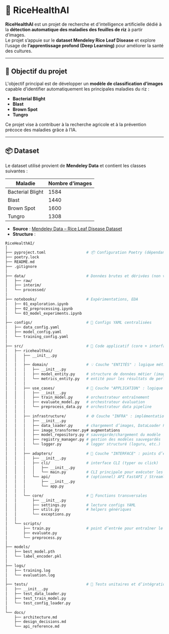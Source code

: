 # 🌾 RiceHealthAI

**RiceHealthAI** est un projet de recherche et d'intelligence artificielle dédié à la **détection automatique des maladies des feuilles de riz** à partir d’images.  
Le projet s’appuie sur le **dataset Mendeley Rice Leaf Disease** et explore l’usage de **l’apprentissage profond (Deep Learning)** pour améliorer la santé des cultures.

---

## 🧠 Objectif du projet

L'objectif principal est de développer un **modèle de classification d’images** capable d’identifier automatiquement les principales maladies du riz :

- **Bacterial Blight**
- **Blast**
- **Brown Spot**
- **Tungro**

Ce projet vise à contribuer à la recherche agricole et à la prévention précoce des maladies grâce à l’IA.

---

## 📦 Dataset

Le dataset utilisé provient de **Mendeley Data** et contient les classes suivantes :

| Maladie | Nombre d’images |
|----------|-----------------|
| Bacterial Blight | 1584 |
| Blast | 1440 |
| Brown Spot | 1600 |
| Tungro | 1308 |

- **Source** : [Mendeley Data – Rice Leaf Disease Dataset](https://data.mendeley.com/)  
- **Structure** :  
```bash
RiceHealthAI/
│
├── pyproject.toml                  # 📦 Configuration Poetry (dépendances, scripts, etc.)
├── poetry.lock
├── README.md
├── .gitignore
│
├── data/                           # Données brutes et dérivées (non versionnées)
│   ├── raw/
│   ├── interim/
│   └── processed/
│
├── notebooks/                      # Expérimentations, EDA
│   ├── 01_exploration.ipynb
│   ├── 02_preprocessing.ipynb
│   └── 03_model_experiments.ipynb
│
├── configs/                        # 🧩 Configs YAML centralisées
│   ├── data_config.yaml
│   ├── model_config.yaml
│   └── training_config.yaml
│
├── src/                            # 🧠 Code applicatif (core + interfaces)
│   ├── ricehealthai/
│   │   ├── __init__.py
│   │   │
│   │   ├── domain/                 # 💡 Couche "ENTITÉS" : logique métier pure
│   │   │   ├── __init__.py
│   │   │   ├── model_entity.py     # structure de données métier (image, label)
│   │   │   └── metrics_entity.py   # entité pour les résultats de performance
│   │   │
│   │   ├── use_cases/              # 🚀 Couche "APPLICATION" : logique de cas d’usage
│   │   │   ├── __init__.py
│   │   │   ├── train_model.py      # orchestrateur entraînement
│   │   │   ├── evaluate_model.py   # orchestrateur évaluation
│   │   │   └── preprocess_data.py  # orchestrateur data pipeline
│   │   │
│   │   ├── infrastructure/         # ⚙️ Couche "INFRA" : implémentations concrètes
│   │   │   ├── __init__.py
│   │   │   ├── data_loader.py      # chargement d’images, DataLoader PyTorch
│   │   │   ├── image_transformer.py# augmentations
│   │   │   ├── model_repository.py # sauvegarde/chargement du modèle
│   │   │   ├── registry_manager.py # gestion des modèles sauvegardés
│   │   │   └── logger.py           # logger structuré (loguru, etc.)
│   │   │
│   │   ├── adapters/               # 🔌 Couche "INTERFACE" : points d’entrée/sortie
│   │   │   ├── __init__.py
│   │   │   ├── cli/                # interface CLI (typer ou click)
│   │   │   │   ├── __init__.py
│   │   │   │   └── main.py         # CLI principale pour exécuter les cas d’usage
│   │   │   └── api/                # (optionnel) API FastAPI / Streamlit
│   │   │       ├── __init__.py
│   │   │       └── app.py
│   │   │
│   │   └── core/                   # 🔬 Fonctions transversales
│   │       ├── __init__.py
│   │       ├── settings.py         # lecture configs YAML
│   │       ├── utils.py            # helpers génériques
│   │       └── exceptions.py
│   │
│   └── scripts/
│       ├── train.py                # point d’entrée pour entraîner le modèle
│       ├── evaluate.py
│       └── preprocess.py
│
├── models/
│   ├── best_model.pth
│   └── label_encoder.pkl
│
├── logs/
│   ├── training.log
│   └── evaluation.log
│
├── tests/                          # 🧪 Tests unitaires et d’intégration
│   ├── __init__.py
│   ├── test_data_loader.py
│   ├── test_train_model.py
│   └── test_config_loader.py
│
└── docs/
    ├── architecture.md
    ├── design_decisions.md
    └── api_reference.md
```